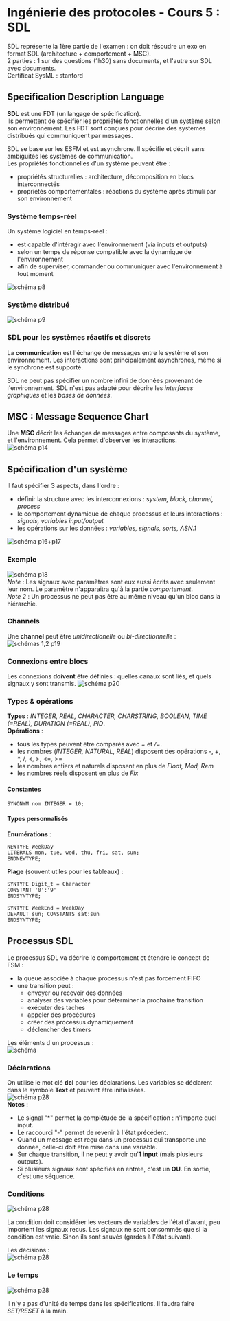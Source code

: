 # Ingénierie des protocoles - Cours 5 : SDL

SDL représente la 1ère partie de l'examen : on doit résoudre un exo en format
SDL (architecture + comportement + MSC).  
2 parties : 1 sur des questions (1h30) sans documents, et l'autre sur SDL avec
documents.  
Certificat SysML : stanford

## Specification Description Language

**SDL** est une FDT (un langage de spécification).  
Ils permettent de spécifier les propriétés fonctionnelles d'un système selon
son environnement. Les FDT sont conçues pour décrire des systèmes distribués
qui communiquent par messages.  

SDL se base sur les ESFM et est asynchrone. Il spécifie et décrit sans
ambiguités les systèmes de communication.  
Les propriétés fonctionnelles d'un système peuvent être :

- propriétés structurelles : architecture, décomposition en blocs interconnectés
- propriétés comportementales : réactions du système après stimuli par son
environnement

### Système temps-réel

Un système logiciel en temps-réel :

- est capable d'intéragir avec l'environnement (via inputs et outputs)
- selon un temps de réponse compatible avec la dynamique de l'environnement
- afin de superviser, commander ou communiquer avec l'environnement à tout
moment

![schéma p8](img/cours5/5_01.png)

### Système distribué

![schéma p9](img/cours5/5_02.png)

### SDL pour les systèmes réactifs et discrets

La **communication** est l'échange de messages entre le système et son
environnement. Les interactions sont principalement asynchrones, même si le
synchrone est supporté.

SDL ne peut pas spécifier un nombre infini de données provenant de
l'environnement. SDL n'est pas adapté pour décrire les *interfaces graphiques*
et les *bases de données*.

## MSC : Message Sequence Chart

Une **MSC** décrit les échanges de messages entre composants du système, et
l'environnement. Cela permet d'observer les interactions.  
![schéma p14](img/cours5/5_03.png)

## Spécification d'un système

Il faut spécifier 3 aspects, dans l'ordre :

- définir la structure avec les interconnexions : *system, block, channel,
process*
- le comportement dynamique de chaque processus et leurs interactions :
*signals, variables input/output*
- les opérations sur les données : *variables, signals, sorts, ASN.1*

![schéma p16+p17](img/cours5/5_04.png)

### Exemple

![schéma p18](img/cours5/5_05.png)  
*Note* : Les signaux avec paramètres sont eux aussi écrits avec seulement leur
nom. Le paramètre n'apparaitra qu'à la partie *comportement*.  
*Note 2* : Un processus ne peut pas être au même niveau qu'un bloc dans la
hiérarchie.  

### Channels

Une **channel** peut être *unidirectionelle* ou *bi-directionnelle* :  
![schémas 1,2 p19](img/cours5/5_06.png)

### Connexions entre blocs

Les connexions **doivent** être définies : quelles canaux sont liés, et quels
signaux y sont transmis.
![schéma p20](img/cours5/5_07.png)

### Types & opérations

**Types** : *INTEGER, REAL, CHARACTER, CHARSTRING, BOOLEAN, TIME (=REAL),
DURATION (=REAL), PID*.  
**Opérations** :  

- tous les types peuvent être comparés avec *=* et */=*.
- les nombres (*INTEGER, NATURAL, REAL*) disposent des opérations -, +, *, /,
<, >, <=, >=
- les nombres entiers et naturels disposent en plus de *Float, Mod, Rem*
- les nombres réels disposent en plus de *Fix*

#### Constantes

```SYNONYM nom INTEGER = 10;```

#### Types personnalisés

**Enumérations** :
```
NEWTYPE WeekDay
LITERALS mon, tue, wed, thu, fri, sat, sun;
ENDNEWTYPE;
```
**Plage** (souvent utiles pour les tableaux) :
```
SYNTYPE Digit_t = Character
CONSTANT '0':'9'
ENDSYNTYPE;

SYNTYPE WeekEnd = WeekDay
DEFAULT sun; CONSTANTS sat:sun
ENDSYNTYPE;
```

## Processus SDL

Le processus SDL va décrire le comportement et étendre le concept de FSM :  
- la queue associée à chaque processus n'est pas forcément FIFO
- une transition peut :
  + envoyer ou recevoir des données
  + analyser des variables pour déterminer la prochaine transition
  + exécuter des taches
  + appeler des procédures
  + créer des processus dynamiquement
  + déclencher des timers

Les éléments d'un processus :  
![schéma](img/cours5/5_08.png)

### Déclarations

On utilise le mot clé **dcl** pour les déclarations. Les variables se
déclarent dans le symbole **Text** et peuvent être initialisées.  
![schéma p28](img/cours5/5_09.png)  
**Notes** :

- Le signal "*" permet la complétude de la spécification : n'importe quel
input.  
- Le raccourci "-" permet de revenir à l'état précédent.
- Quand un message est reçu dans un processus qui transporte une donnée,
celle-ci doit être mise dans une variable.
- Sur chaque transition, il ne peut y avoir qu'**1 input** (mais plusieurs
outputs).
- Si plusieurs signaux sont spécifiés en entrée, c'est un **OU**. En sortie,
c'est une séquence.

### Conditions

![schéma p28](img/cours5/5_10.png)  

La condition doit considérer les vecteurs de variables de l'état d'avant, peu
importent les signaux recus. Les signaux ne sont consommés que si la condition
est vraie. Sinon ils sont sauvés (gardés à l'état suivant).

Les décisions :  
![schéma p28](img/cours5/5_11.png)  

### Le temps

![schéma p28](img/cours5/5_12.png)  

Il n'y a pas d'unité de temps dans les spécifications. Il faudra
faire *SET/RESET* à la main.  
